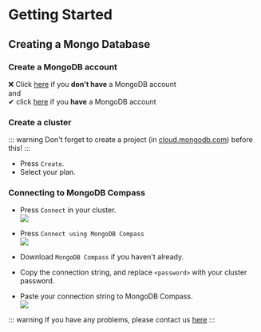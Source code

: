 # Getting Started

## Creating a Mongo Database

### Create a MongoDB account
❌ Click [here](https://www.mongodb.com/cloud/atlas/register) if you **don't have** a MongoDB account
<br>and<br>
✔ click [here](https://cloud.mongodb.com/) if you **have** a MongoDB account

### Create a cluster

::: warning
Don't forget to create a project (in [cloud.mongodb.com](https://cloud.mongodb.com/)) before this!
:::

* Press `Create`.
* Select your plan.

### Connecting to MongoDB Compass

* Press `Connect` in your cluster.
<br><img src="https://updevs-db.js.org/guide/mongoConnectButton.png">

* Press `Connect using MongoDB Compass`
<br><img src="https://updevs-db.js.org/guide/mongoUseCompassButton.png">

* Download `MongoDB Compass` if you haven't already.
* Copy the connection string, and replace `<password>` with your cluster password.
* Paste your connection string to MongoDB Compass.
<br><img src="https://updevs-db.js.org/guide/mongoCompassConnect.png">

::: warning
If you have any problems, please contact us [here](https://discord.gg/PhW2XJa2yy)
:::
